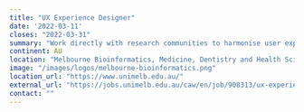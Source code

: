 ```yaml
---
title: "UX Experience Designer"
date: '2022-03-11'
closes: "2022-03-31"
summary: "Work directly with research communities to harmonise user experience across a range of platforms and services used for everything from saving threatened species and beating rare cancers."
continent: AU
location: "Melbourne Bioinformatics, Medicine, Dentistry and Health Sciences Faculty, Parkville, Australia"
image: "/images/logos/melbourne-bioinformatics.png"
location_url: "https://www.unimelb.edu.au/"
external_url: "https://jobs.unimelb.edu.au/caw/en/job/908313/ux-experience-designer-australian-biocommons-melbourne-bionformatics"
contact: ""
---
```

